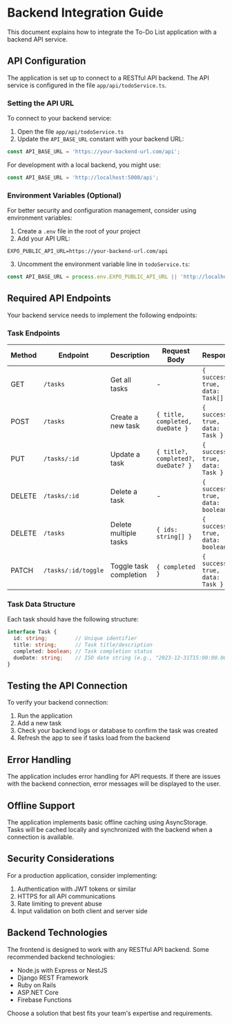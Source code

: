# Backend Integration Guide

This document explains how to integrate the To-Do List application with a backend API service.

## API Configuration

The application is set up to connect to a RESTful API backend. The API service is configured in the file `app/api/todoService.ts`.

### Setting the API URL

To connect to your backend service:

1. Open the file `app/api/todoService.ts`
2. Update the `API_BASE_URL` constant with your backend URL:

```javascript
const API_BASE_URL = 'https://your-backend-url.com/api';
```

For development with a local backend, you might use:

```javascript
const API_BASE_URL = 'http://localhost:5000/api';
```

### Environment Variables (Optional)

For better security and configuration management, consider using environment variables:

1. Create a `.env` file in the root of your project
2. Add your API URL:

```
EXPO_PUBLIC_API_URL=https://your-backend-url.com/api
```

3. Uncomment the environment variable line in `todoService.ts`:

```javascript
const API_BASE_URL = process.env.EXPO_PUBLIC_API_URL || 'http://localhost:5000/api';
```

## Required API Endpoints

Your backend service needs to implement the following endpoints:

### Task Endpoints

| Method | Endpoint | Description | Request Body | Response |
|--------|----------|-------------|--------------|----------|
| GET | `/tasks` | Get all tasks | - | `{ success: true, data: Task[] }` |
| POST | `/tasks` | Create a new task | `{ title, completed, dueDate }` | `{ success: true, data: Task }` |
| PUT | `/tasks/:id` | Update a task | `{ title?, completed?, dueDate? }` | `{ success: true, data: Task }` |
| DELETE | `/tasks/:id` | Delete a task | - | `{ success: true, data: boolean }` |
| DELETE | `/tasks` | Delete multiple tasks | `{ ids: string[] }` | `{ success: true, data: boolean }` |
| PATCH | `/tasks/:id/toggle` | Toggle task completion | `{ completed }` | `{ success: true, data: Task }` |

### Task Data Structure

Each task should have the following structure:

```typescript
interface Task {
  id: string;         // Unique identifier
  title: string;      // Task title/description
  completed: boolean; // Task completion status
  dueDate: string;    // ISO date string (e.g., "2023-12-31T15:00:00.000Z")
}
```

## Testing the API Connection

To verify your backend connection:

1. Run the application
2. Add a new task
3. Check your backend logs or database to confirm the task was created
4. Refresh the app to see if tasks load from the backend

## Error Handling

The application includes error handling for API requests. If there are issues with the backend connection, error messages will be displayed to the user.

## Offline Support

The application implements basic offline caching using AsyncStorage. Tasks will be cached locally and synchronized with the backend when a connection is available.

## Security Considerations

For a production application, consider implementing:

1. Authentication with JWT tokens or similar
2. HTTPS for all API communications
3. Rate limiting to prevent abuse
4. Input validation on both client and server side

## Backend Technologies

The frontend is designed to work with any RESTful API backend. Some recommended backend technologies:

- Node.js with Express or NestJS
- Django REST Framework
- Ruby on Rails
- ASP.NET Core
- Firebase Functions

Choose a solution that best fits your team's expertise and requirements. 